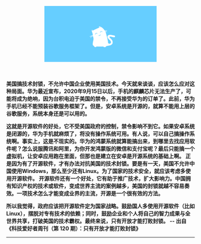 <p align="center">
  <img src="https://github.com/parzulpan/parzulpan/blob/master/resources/header.gif" width="300"/> 
</p>
<br>
<b>
  
  美国搞技术封锁，不允许中国企业使用美国技术。今天就来谈谈，应该怎么应对这种局面。华为最近宣布，2020年9月15日以后，手机的麒麟芯片无法生产了，可能将成为绝响，因为台积电迫于美国的禁令，不再接受华为的订单了。此前，华为手机已经不能预装谷歌服务框架了。但是，安卓系统是开源的，就算不能用上层的谷歌服务，系统本身还是可以用的。
  
  这就是开源软件的好处，它不受美国政府的控制，禁令影响不到它。如果安卓系统是闭源的，华为手机就麻烦了，将没有操作系统可用。有人说，可以自己搞操作系统啊。事实上，这是不现实的。华为的鸿蒙系统就算能搞出来，到哪里去找应用软件呢？怎么说服腾讯和阿里，为你开发鸿蒙版的微信和支付宝呢？最后只能搞一个虚拟机，让安卓应用跑在里面，但那也是建立在安卓是开源系统的基础上啊。
  正是因为有了开源软件，才有办法对抗美国的技术封锁。要是有一天，美国不允许中国使用Windows，那么至少还有Linux。为了国家的技术安全，就应该考虑多使用开源软件。
  开源软件还有一个好处，它有助于推广技术，扩大影响力。中国拥有知识产权的技术或软件，变成世界主流的案例越多，美国的封锁就越不容易奏效。一项技术怎么才能变成业界的主流，开源是一个很有效的方法。

  所以我觉得，政府应该把开源软件定为国家战略。鼓励国人多使用开源软件（比如 Linux），摆脱对专有技术的依赖；同时，鼓励企业和个人将自己的智力成果与全世界共享，打破美国的技术霸权。最终来说，只有开放才能打败封锁。   -- 出自《科技爱好者周刊（第 120 期）：只有开放才能打败封锁》
</b>

-------
